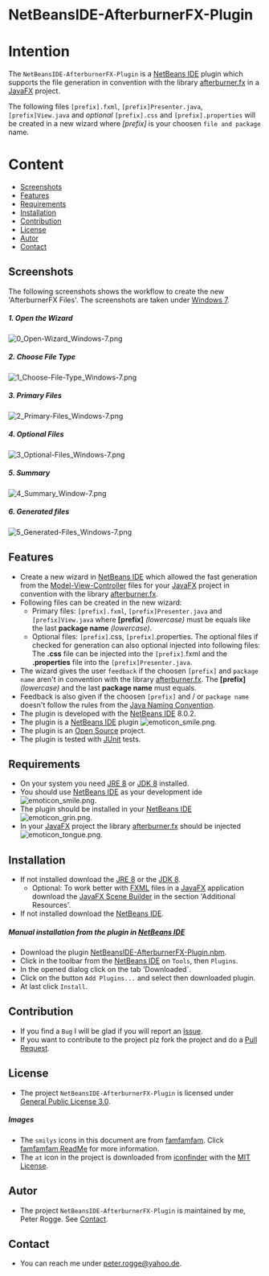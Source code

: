 NetBeansIDE-AfterburnerFX-Plugin
===



Intention
===

The `NetBeansIDE-AfterburnerFX-Plugin` is a [NetBeans IDE] plugin which supports
the file generation in convention with the library [afterburner.fx] in a [JavaFX] 
project.

The following files `[prefix].fxml`, `[prefix]Presenter.java`, `[prefix]View.java` 
and *optional* `[prefix].css` and `[prefix].properties` will be created in a new 
wizard where *[prefix]* is your choosen `file and package` name.



Content
===

* [Screenshots](#Screenshots)
* [Features](#Features)
* [Requirements](#Requirements)
* [Installation](#Installation)
* [Contribution](#Contribution)
* [License](#License)
* [Autor](#Autor)
* [Contact](#Contact)



Screenshots<a name="Screenshots" />
---

The following screenshots shows the workflow to create the new 'AfterburnerFX Files'. 
The screenshots are taken under [Windows 7].

##### 1. Open the Wizard
![0_Open-Wizard_Windows-7.png][0_Open-Wizard_Windows-7]

##### 2. Choose File Type  
![1_Choose-File-Type_Windows-7.png][1_Choose-File-Type_Windows-7]

##### 3. Primary Files 
![2_Primary-Files_Windows-7.png][2_Primary-Files_Windows-7]

##### 4. Optional Files  
![3_Optional-Files_Windows-7.png][3_Optional-Files_Windows-7]

##### 5. Summary  
![4_Summary_Window-7.png][4_Summary_Window-7]

##### 6. Generated files  
![5_Generated-Files_Windows-7.png][5_Generated-Files_Windows-7]




Features<a name="Features" />
---

* Create a new wizard in [NetBeans IDE] which allowed the fast generation from 
  the [Model-View-Controller] files for your [JavaFX] project in convention with 
  the library [afterburner.fx].
* Following files can be created in the new wizard:
    * Primary files: `[prefix].fxml`, `[prefix]Presenter.java` and `[prefix]View.java` 
      where **[prefix]** *(lowercase)* must be equals like the last **package name** 
      *(lowercase)*.
    * Optional files: `[prefix]`.css, `[prefix]`.properties. The optional files 
      if checked for generation can also optional injected into following files: 
      The **.css** file can be injected into the `[prefix]`.fxml and the 
      **.properties** file into the `[prefix]Presenter.java`.
* The wizard gives the user `feedback` if the choosen `[prefix]` and `package name`
  aren't in convention with the library [afterburner.fx]. The **[prefix]** 
  *(lowercase)*  and the last **package name** must equals.
* Feedback is also given if the choosen `[prefix]` and / or `package name` doesn't 
  follow the rules from the [Java Naming Convention].
* The plugin is developed with the [NetBeans IDE] 8.0.2.
* The plugin is a [NetBeans IDE] plugin ![emoticon_smile.png][emoticon_smile].
* The plugin is an [Open Source] project.
* The plugin is tested with [JUnit] tests.



Requirements<a name="Requirements" />
---

* On your system you need [JRE 8] or [JDK 8] installed.
* You should use [NetBeans IDE] as your development ide ![emoticon_smile.png][emoticon_smile].
* The plugin should be installed in your [NetBeans IDE] ![emoticon_grin.png][emoticon_grin].
* In your [JavaFX] project the library [afterburner.fx] should be injected 
  ![emoticon_tongue.png][emoticon_tongue].



Installation<a name="Installation" />
---

* If not installed download the [JRE 8] or the [JDK 8].
    * Optional: To work better with [FXML] files in a [JavaFX] application download 
      the [JavaFX Scene Builder] in the section 'Additional Resources'.
* If not installed download the [NetBeans IDE].


##### Manual installation from the plugin in [NetBeans IDE]
* Download the plugin [NetBeansIDE-AfterburnerFX-Plugin.nbm].
* Click in the toolbar from the [NetBeans IDE] on `Tools`, then `Plugins`.
* In the opened dialog click on the tab 'Downloaded`.
* Click on the button `Add Plugins...` and select then downloaded plugin.
* At last click `Install`.



Contribution<a name="Contribution" />
---

* If you find a `Bug` I will be glad if you will report an [Issue].
* If you want to contribute to the project plz fork the project and do a [Pull Request].



License<a name="License" />
---

* The project `NetBeansIDE-AfterburnerFX-Plugin` is licensed under [General Public License 3.0].


##### Images
* The `smilys` icons in this document are from [famfamfam]. Click [famfamfam ReadMe] 
  for more information.
* The `at` icon in the project is downloaded from [iconfinder] with the [MIT License].



Autor<a name="Autor" />
---

* The project `NetBeansIDE-AfterburnerFX-Plugin` is maintained by me, Peter Rogge. 
  See [Contact](#Contact).



Contact<a name="Contact" />
---

* You can reach me under <peter.rogge@yahoo.de>.



[//]: # (Links)

[afterburner.fx]:https://github.com/AdamBien/afterburner.fx/
[famfamfam]:http://www.famfamfam.com/
[famfamfam ReadMe]:https://github.com/Naoghuman/NetBeansIDE-AfterburnerFX-Plugin/files/7315/readme_famfamfam.txt
[FXML]:http://docs.oracle.com/javafx/2/fxml_get_started/jfxpub-fxml_get_started.htm
[General Public License 3.0]:http://www.gnu.org/licenses/gpl-3.0.en.html
[Issue]:https://github.com/Naoghuman/NetbeansIDE-AfterburnerFX-Plugin/issues
[JavaDoc]:http://www.oracle.com/technetwork/java/javase/documentation/index-jsp-135444.html
[JavaFX]:http://docs.oracle.com/javase/8/javase-clienttechnologies.htm
[JavaFX Scene Builder]:http://www.oracle.com/technetwork/java/javase/downloads/index.html
[Java Naming Convention]:http://www.oracle.com/technetwork/java/codeconventions-135099.html
[JDK 8]:http://www.oracle.com/technetwork/java/javase/downloads/jdk8-downloads-2133151.html
[JRE 8]:http://www.oracle.com/technetwork/java/javase/downloads/jre8-downloads-2133155.html
[JUnit]:http://junit.org/
[Maven]:http://maven.apache.org/
[MIT License]:https://opensource.org/licenses/MIT
[Model-View-Controller]:https://en.wikipedia.org/wiki/Model%E2%80%93view%E2%80%93controller
[NetBeans IDE]:https://netbeans.org/
[NetBeansIDE-AfterburnerFX-Plugin.nbm]:https://github.com/Naoghuman/NetbeansIDE-AfterburnerFX-Plugin/releases
[Open Source]:https://en.wikipedia.org/wiki/Open_source
[Pull Request]:https://help.github.com/articles/using-pull-requests
[Windows 7]:https://de.wikipedia.org/wiki/Microsoft_Windows_7



[//]: # (Images)

[0_Open-Wizard_Windows-7]:https://cloud.githubusercontent.com/assets/8161815/10226251/ba1e5170-6866-11e5-9fad-44e5ae6ad686.png
[1_Choose-File-Type_Windows-7]:https://cloud.githubusercontent.com/assets/8161815/10372766/ca2aa2a2-6de9-11e5-9146-a9d72b761e74.png
[2_Primary-Files_Windows-7]:https://cloud.githubusercontent.com/assets/8161815/10372764/ca26a166-6de9-11e5-9aea-cd01c7fecbbb.png
[3_Optional-Files_Windows-7]:https://cloud.githubusercontent.com/assets/8161815/10372767/ca2b210a-6de9-11e5-85c5-84fb06706222.png
[4_Summary_Window-7]:https://cloud.githubusercontent.com/assets/8161815/10372765/ca282482-6de9-11e5-96eb-4dcd92b720e2.png
[5_Generated-Files_Windows-7]:https://cloud.githubusercontent.com/assets/8161815/10372768/ca2c93b4-6de9-11e5-839b-b8edc6b3cb27.png

[emoticon_smile]:https://cloud.githubusercontent.com/assets/8161815/10268707/76d6c5f2-6ac1-11e5-9330-15a8943f1b0d.png
[emoticon_grin]:https://cloud.githubusercontent.com/assets/8161815/10268709/7b073800-6ac1-11e5-85b3-d0e342acc403.png
[emoticon_tongue]:https://cloud.githubusercontent.com/assets/8161815/10268706/741f41fe-6ac1-11e5-88ea-1b4d807b2283.png
[iconfinder]:https://www.iconfinder.com/icons/211625/at_icon#size=16

